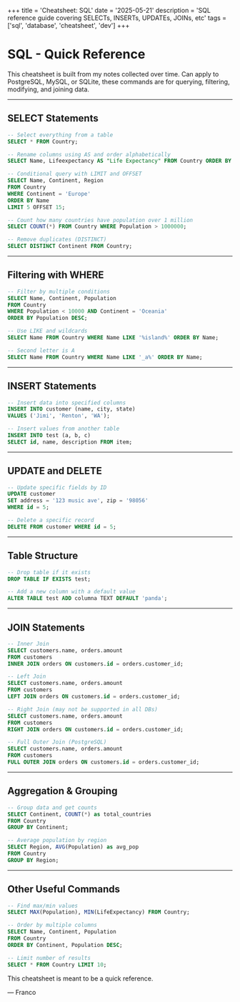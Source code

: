 +++
title = 'Cheatsheet: SQL'
date = '2025-05-21'
description = 'SQL reference guide covering SELECTs, INSERTs, UPDATEs, JOINs, etc'
tags = ['sql', 'database', 'cheatsheet', 'dev']
+++

# SQL - Quick Reference

This cheatsheet is built from my notes collected over time. Can apply to PostgreSQL, MySQL, or SQLite, these commands are for querying, filtering, modifying, and joining data.

---

## SELECT Statements

```SQL
-- Select everything from a table
SELECT * FROM Country;

-- Rename columns using AS and order alphabetically
SELECT Name, Lifeexpectancy AS "Life Expectancy" FROM Country ORDER BY Name;

-- Conditional query with LIMIT and OFFSET
SELECT Name, Continent, Region 
FROM Country 
WHERE Continent = 'Europe' 
ORDER BY Name 
LIMIT 5 OFFSET 15;

-- Count how many countries have population over 1 million
SELECT COUNT(*) FROM Country WHERE Population > 1000000;

-- Remove duplicates (DISTINCT)
SELECT DISTINCT Continent FROM Country;
```

---

## Filtering with WHERE

```SQL
-- Filter by multiple conditions
SELECT Name, Continent, Population 
FROM Country 
WHERE Population < 10000 AND Continent = 'Oceania' 
ORDER BY Population DESC;

-- Use LIKE and wildcards
SELECT Name FROM Country WHERE Name LIKE '%island%' ORDER BY Name;

-- Second letter is A
SELECT Name FROM Country WHERE Name LIKE '_a%' ORDER BY Name;
```

---

## INSERT Statements

```SQL
-- Insert data into specified columns
INSERT INTO customer (name, city, state) 
VALUES ('Jimi', 'Renton', 'WA');

-- Insert values from another table
INSERT INTO test (a, b, c) 
SELECT id, name, description FROM item;
```

---

## UPDATE and DELETE

```SQL
-- Update specific fields by ID
UPDATE customer 
SET address = '123 music ave', zip = '98056' 
WHERE id = 5;

-- Delete a specific record
DELETE FROM customer WHERE id = 5;
```

---

## Table Structure

```SQL
-- Drop table if it exists
DROP TABLE IF EXISTS test;

-- Add a new column with a default value
ALTER TABLE test ADD columna TEXT DEFAULT 'panda';
```

---

## JOIN Statements

```SQL
-- Inner Join
SELECT customers.name, orders.amount 
FROM customers 
INNER JOIN orders ON customers.id = orders.customer_id;

-- Left Join
SELECT customers.name, orders.amount 
FROM customers 
LEFT JOIN orders ON customers.id = orders.customer_id;

-- Right Join (may not be supported in all DBs)
SELECT customers.name, orders.amount 
FROM customers 
RIGHT JOIN orders ON customers.id = orders.customer_id;

-- Full Outer Join (PostgreSQL)
SELECT customers.name, orders.amount 
FROM customers 
FULL OUTER JOIN orders ON customers.id = orders.customer_id;
```

---

## Aggregation & Grouping

```SQL
-- Group data and get counts
SELECT Continent, COUNT(*) as total_countries 
FROM Country 
GROUP BY Continent;

-- Average population by region
SELECT Region, AVG(Population) as avg_pop 
FROM Country 
GROUP BY Region;
```

---

## Other Useful Commands

```SQL
-- Find max/min values
SELECT MAX(Population), MIN(LifeExpectancy) FROM Country;

-- Order by multiple columns
SELECT Name, Continent, Population 
FROM Country 
ORDER BY Continent, Population DESC;

-- Limit number of results
SELECT * FROM Country LIMIT 10;
```

This cheatsheet is meant to be a quick reference.
  

— Franco